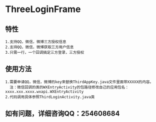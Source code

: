 # ThreeLoginFrame


## 特性

    1.支持QQ，微信，微博三方授权信息
    2.支持QQ，微信，微博获取三方用户信息
    3.只需一行，一个回调搞定三方登录，三方授权

## 使用方法

    1.需要申请QQ，微信，微博的key来替换ThirdAppKey.java文件里面带XXXXX的内容。
      注：微信回调的类的WXEntryActivity的包路径修改自己的应用包名：xxxx.xxx.xxxx.wxapi.WXEntryActivity
    2.代码调用具体参照ThirdLoginActivity.java类
    
## 如有问题，详细咨询QQ：254608684
    
